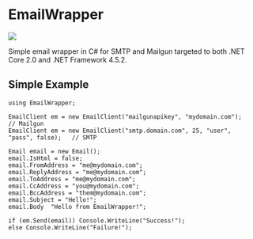 # EmailWrapper

[![][nuget-img]][nuget]

[nuget]:     https://www.nuget.org/packages/EmailWrapper/
[nuget-img]: https://badge.fury.io/nu/Object.svg

Simple email wrapper in C# for SMTP and Mailgun targeted to both .NET Core 2.0 and .NET Framework 4.5.2.

## Simple Example
```
using EmailWrapper;

EmailClient em = new EmailClient("mailgunapikey", "mydomain.com");                // Mailgun
EmailClient em = new EmailClient("smtp.domain.com", 25, "user", "pass", false);   // SMTP

Email email = new Email();
email.IsHtml = false;
email.FromAddress = "me@mydomain.com";
email.ReplyAddress = "me@mydomain.com";
email.ToAddress = "me@mydomain.com";
email.CcAddress = "you@mydomain.com";
email.BccAddress = "them@mydomain.com";
email.Subject = "Hello!";
email.Body  "Hello from EmailWrapper!";

if (em.Send(email)) Console.WriteLine("Success!");
else Console.WriteLine("Failure!");
```
